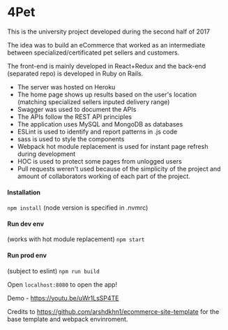 # 4Pet
This is the university project developed during the second half of 2017

The idea was to build an eCommerce that worked as an intermediate between specialized/certificated pet sellers and customers.

The front-end is mainly developed in React+Redux and the back-end (separated repo) is developed in Ruby on Rails.

* The server was hosted on Heroku
* The home page shows up results based on the user's location (matching specialized sellers inputed delivery range)
* Swagger was used to document the APIs
* The APIs follow the REST API principles
* The application uses MySQL and MongoDB as databases
* ESLint is used to identify and report patterns in .js code
* sass is used to style the components
* Webpack hot module replacement is used for instant page refresh during development
* HOC is used to protect some pages from unlogged users
* Pull requests weren't used because of the simplicity of the project and amount of collaborators working of each part of the project.

#### Installation
`npm install`
(node version is specified in .nvmrc)
#### Run dev env
(works with hot module replacement)
`npm start`
#### Run prod env
(subject to eslint)
`npm run build`

Open `localhost:8080` to open the app!

Demo - https://youtu.be/uWr1LsSP4TE


Credits to https://github.com/arshdkhn1/ecommerce-site-template for the base template and webpack envinroment.
